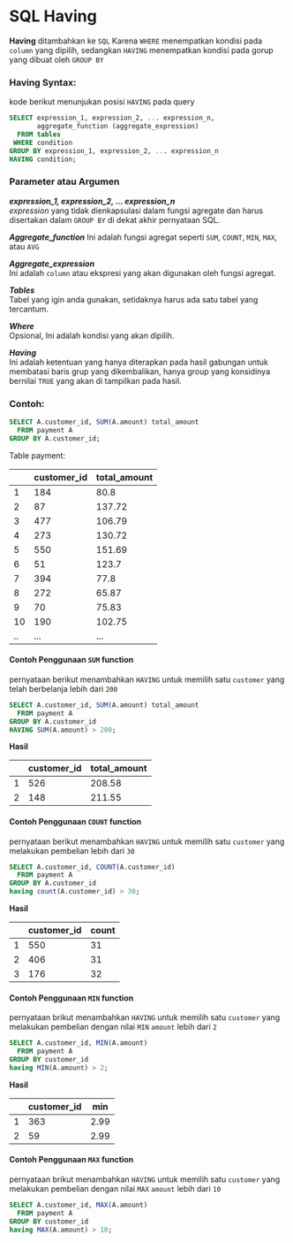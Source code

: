 # SQL Having

**Having** ditambahkan ke `SQL` Karena `WHERE` menempatkan kondisi pada `column` yang dipilih, sedangkan `HAVING` menempatkan kondisi pada gorup yang dibuat oleh `GROUP BY`  

### Having Syntax:
kode berikut menunjukan posisi `HAVING` pada query
```sql
SELECT expression_1, expression_2, ... expression_n,
       aggregate_function (aggregate_expression)
  FROM tables 
 WHERE condition 
GROUP BY expression_1, expression_2, ... expression_n
HAVING condition;
```

### Parameter atau Argumen
**_expression_1, expression_2, ... expression_n_**  
_expression_ yang tidak dienkapsulasi dalam fungsi agregate dan harus disertakan dalam  `GROUP BY` di dekat akhir pernyataan SQL.  

**_Aggregate_function_**
Ini adalah fungsi agregat seperti `SUM`, `COUNT`, `MIN`, `MAX`, atau `AVG`  

**_Aggregate_expression_**  
Ini adalah `column` atau ekspresi yang akan digunakan oleh fungsi agregat.

**_Tables_**  
Tabel yang igin anda gunakan, setidaknya harus ada satu tabel yang tercantum.

**_Where_**  
Opsional, Ini adalah kondisi yang akan dipilih. 

**_Having_**  
Ini adalah ketentuan yang hanya diterapkan pada hasil gabungan untuk membatasi baris grup yang dikembalikan, hanya group yang konsidinya bernilai `TRUE` yang akan di tampilkan pada hasil.

### Contoh:

```sql
SELECT A.customer_id, SUM(A.amount) total_amount
  FROM payment A
GROUP BY A.customer_id;
```
Table payment:

|     | customer_id | total_amount |
|-----|-------------|--------------|
| 1   | 184         | 80.8         |
| 2   | 87          | 137.72       |
| 3   | 477         | 106.79       |
| 4   | 273         | 130.72       |
| 5   | 550         | 151.69       |
| 6   | 51          | 123.7        |
| 7   | 394         | 77.8         |
| 8   | 272         | 65.87        |
| 9   | 70          | 75.83        |
| 10  | 190         | 102.75       |
| ..  | ...         | ...          |

#### Contoh Penggunaan `SUM` function
pernyataan berikut menambahkan `HAVING` untuk memilih satu `customer` yang telah berbelanja lebih dari `200`
```sql
SELECT A.customer_id, SUM(A.amount) total_amount
  FROM payment A
GROUP BY A.customer_id
HAVING SUM(A.amount) > 200;
```
**Hasil**

|     | customer_id | total_amount |
|-----|-------------|--------------|
| 1   | 526         | 208.58       |
| 2   | 148         | 211.55       |

#### Contoh Penggunaan `COUNT` function
pernyataan berikut menambahkan `HAVING` untuk memilih satu `customer` yang melakukan pembelian lebih dari `30`
```sql
SELECT A.customer_id, COUNT(A.customer_id)
  FROM payment A
GROUP BY A.customer_id
having count(A.customer_id) > 30;
```
**Hasil**

|     | customer_id | count |
|-----|-------------|-------|
| 1   | 550         | 31    |
| 2   | 406         | 31    |
| 3   | 176         | 32    |

#### Contoh Penggunaan `MIN` function
pernyataan brikut menambahkan `HAVING` untuk memilih satu `customer` yang melakukan pembelian dengan nilai `MIN` `amount` lebih dari `2`
```sql
SELECT A.customer_id, MIN(A.amount)
  FROM payment A
GROUP BY customer_id
having MIN(A.amount) > 2;
```
**Hasil**

|     | customer_id | min  |
|-----|-------------|------|
| 1   | 363         | 2.99 |
| 2   | 59          | 2.99 |

#### Contoh Penggunaan `MAX` function
pernyataan brikut menambahkan `HAVING` untuk memilih satu `customer` yang melakukan pembelian dengan nilai `MAX` `amount` lebih dari `10`
```sql
SELECT A.customer_id, MAX(A.amount)
  FROM payment A
GROUP BY customer_id
having MAX(A.amount) > 10;
```
